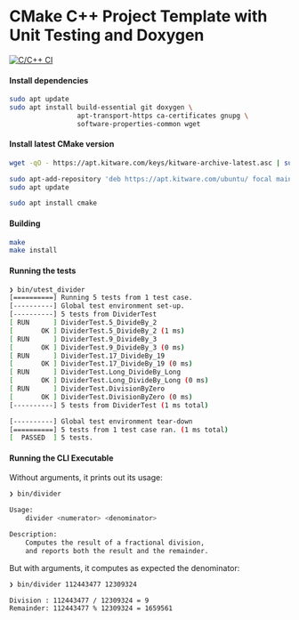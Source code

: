 # CMake C++ Project Template with Unit Testing and Doxygen

[![C/C++ CI](https://github.com/federicozappone/cmake_project_template/actions/workflows/c-cpp.yml/badge.svg)](https://github.com/federicozappone/cmake_project_template/actions/workflows/c-cpp.yml)

#### Install dependencies

```bash
sudo apt update
sudo apt install build-essential git doxygen \
                 apt-transport-https ca-certificates gnupg \
                 software-properties-common wget
```

#### Install latest CMake version

```bash
wget -qO - https://apt.kitware.com/keys/kitware-archive-latest.asc | sudo apt-key add -
```

```bash
sudo apt-add-repository 'deb https://apt.kitware.com/ubuntu/ focal main'
sudo apt update
```

```bash
sudo apt install cmake
```

#### Building

```bash
make
make install
```

#### Running the tests

```bash
❯ bin/utest_divider
[==========] Running 5 tests from 1 test case.
[----------] Global test environment set-up.
[----------] 5 tests from DividerTest
[ RUN      ] DividerTest.5_DivideBy_2
[       OK ] DividerTest.5_DivideBy_2 (1 ms)
[ RUN      ] DividerTest.9_DivideBy_3
[       OK ] DividerTest.9_DivideBy_3 (0 ms)
[ RUN      ] DividerTest.17_DivideBy_19
[       OK ] DividerTest.17_DivideBy_19 (0 ms)
[ RUN      ] DividerTest.Long_DivideBy_Long
[       OK ] DividerTest.Long_DivideBy_Long (0 ms)
[ RUN      ] DividerTest.DivisionByZero
[       OK ] DividerTest.DivisionByZero (0 ms)
[----------] 5 tests from DividerTest (1 ms total)

[----------] Global test environment tear-down
[==========] 5 tests from 1 test case ran. (1 ms total)
[  PASSED  ] 5 tests.
```

#### Running the CLI Executable

Without arguments, it prints out its usage:

```bash
❯ bin/divider

Usage:
	divider <numerator> <denominator>

Description:
	Computes the result of a fractional division,
	and reports both the result and the remainder.
```

But with arguments, it computes as expected the denominator:

```bash
❯ bin/divider 112443477 12309324

Division : 112443477 / 12309324 = 9
Remainder: 112443477 % 12309324 = 1659561
```
